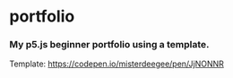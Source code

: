 # portfolio
### My p5.js beginner portfolio using a template. 
Template: https://codepen.io/misterdeegee/pen/JjNONNR
